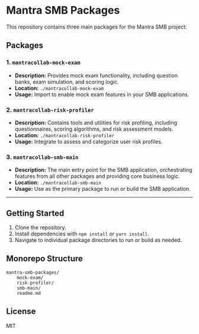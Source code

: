 # Mantra SMB Packages

This repository contains three main packages for the Mantra SMB project:

## Packages

### 1. `mantracollab-mock-exam`

- **Description:** Provides mock exam functionality, including question banks, exam simulation, and scoring logic.
- **Location:** `./mantracollab-mock-exam`
- **Usage:** Import to enable mock exam features in your SMB applications.

### 2. `mantracollab-risk-profiler`

- **Description:** Contains tools and utilities for risk profiling, including questionnaires, scoring algorithms, and risk assessment models.
- **Location:** `./mantracollab-risk-profiler`
- **Usage:** Integrate to assess and categorize user risk profiles.

### 3. `mantracollab-smb-main`

- **Description:** The main entry point for the SMB application, orchestrating features from all other packages and providing core business logic.
- **Location:** `./mantracollab-smb-main`
- **Usage:** Use as the primary package to run or build the SMB application.

---

## Getting Started

1. Clone the repository.
2. Install dependencies with `npm install` or `yarn install`.
3. Navigate to individual package directories to run or build as needed.

## Monorepo Structure

```
mantra-smb-packages/
    mock-exam/
    risk-profiler/
    smb-main/
    readme.md
```

## License

MIT
